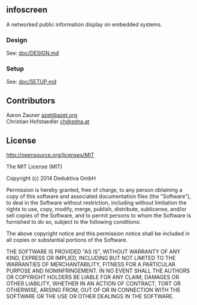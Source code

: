 ## infoscreen
A networked public information display on embedded systems.

### Design
See: [doc/DESIGN.md](doc/DESIGN.md)

### Setup
See: [doc/SETUP.md](doc/SETUP.md)

## Contributors
Aaron Zauner <azet@azet.org>    
Christian Hofstaedler <ch@zeha.at>    

## License
http://opensource.org/licenses/MIT

The MIT License (MIT)

Copyright (c) 2014 Deduktiva GmbH

Permission is hereby granted, free of charge, to any person obtaining a copy
of this software and associated documentation files (the "Software"), to deal
in the Software without restriction, including without limitation the rights
to use, copy, modify, merge, publish, distribute, sublicense, and/or sell
copies of the Software, and to permit persons to whom the Software is
furnished to do so, subject to the following conditions:

The above copyright notice and this permission notice shall be included in
all copies or substantial portions of the Software.

THE SOFTWARE IS PROVIDED "AS IS", WITHOUT WARRANTY OF ANY KIND, EXPRESS OR
IMPLIED, INCLUDING BUT NOT LIMITED TO THE WARRANTIES OF MERCHANTABILITY,
FITNESS FOR A PARTICULAR PURPOSE AND NONINFRINGEMENT. IN NO EVENT SHALL THE
AUTHORS OR COPYRIGHT HOLDERS BE LIABLE FOR ANY CLAIM, DAMAGES OR OTHER
LIABILITY, WHETHER IN AN ACTION OF CONTRACT, TORT OR OTHERWISE, ARISING FROM,
OUT OF OR IN CONNECTION WITH THE SOFTWARE OR THE USE OR OTHER DEALINGS IN
THE SOFTWARE.

